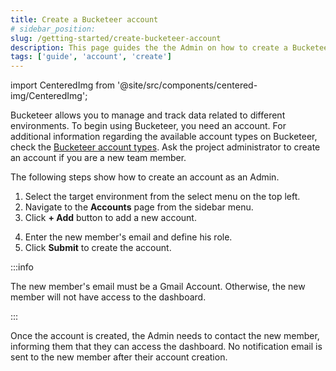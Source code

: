 ```yaml
---
title: Create a Bucketeer account
# sidebar_position:
slug: /getting-started/create-bucketeer-account
description: This page guides the the Admin on how to create a Bucketeer account.
tags: ['guide', 'account', 'create']
---
```


import CenteredImg from '@site/src/components/centered-img/CenteredImg';

Bucketeer allows you to manage and track data related to different environments. To begin using Bucketeer, you need an account. For additional information regarding the available account types on Bucketeer, check the [Bucketeer account types](../best-practice/account-types). Ask the project administrator to create an account if you are a new team member.

The following steps show how to create an account as an Admin.

1. Select the target environment from the select menu on the top left.
2. Navigate to the **Accounts** page from the sidebar menu.
3. Click **+ Add** button to add a new account.

<CenteredImg
  imgURL='img/getting-started/create-bucketeer-account-1.png'
  alt='Account dashboard tab'
  wSize='100%'
/>

4. Enter the new member's email and define his role.
5. Click **Submit** to create the account.

<CenteredImg 
  imgURL='img/getting-started/create-bucketeer-account-2.png'
  wSize='400px'
  alt='Create an account'
  borderWidth='1px'/>

:::info

The new member's email must be a Gmail Account. Otherwise, the new member will not have access to the dashboard.

:::

Once the account is created, the Admin needs to contact the new member, informing them that they can access the dashboard. No notification email is sent to the new member after their account creation.
